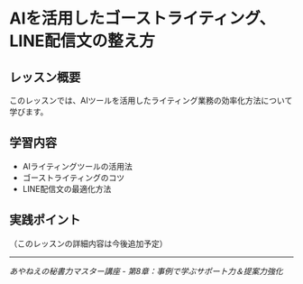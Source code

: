 # AIを活用したゴーストライティング、LINE配信文の整え方

## レッスン概要
このレッスンでは、AIツールを活用したライティング業務の効率化方法について学びます。

## 学習内容
- AIライティングツールの活用法
- ゴーストライティングのコツ
- LINE配信文の最適化方法

## 実践ポイント
（このレッスンの詳細内容は今後追加予定）

---
*あやねえの秘書力マスター講座 - 第8章：事例で学ぶサポート力＆提案力強化*
